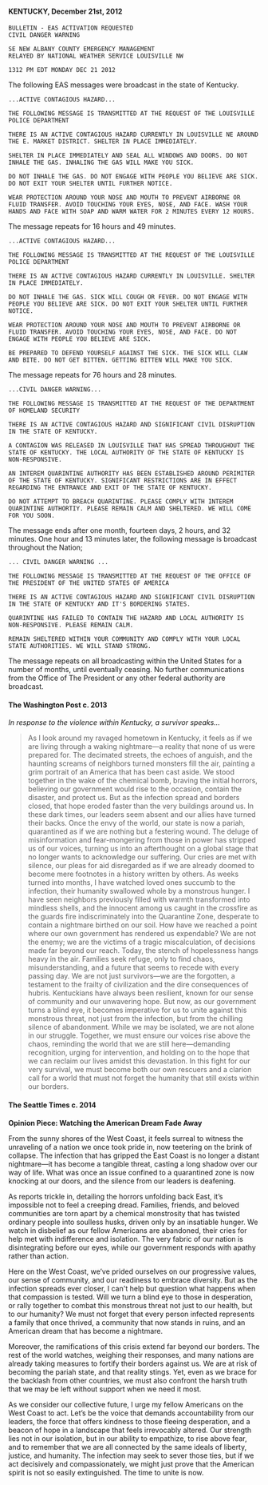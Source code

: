 #### KENTUCKY, December 21st, 2012
```
BULLETIN - EAS ACTIVATION REQUESTED
CIVIL DANGER WARNING

SE NEW ALBANY COUNTY EMERGENCY MANAGEMENT
RELAYED BY NATIONAL WEATHER SERVICE LOUISVILLE NW

1312 PM EDT MONDAY DEC 21 2012
```

The following EAS messages were broadcast in the state of Kentucky.

```
...ACTIVE CONTAGIOUS HAZARD...

THE FOLLOWING MESSAGE IS TRANSMITTED AT THE REQUEST OF THE LOUISVILLE POLICE DEPARTMENT

THERE IS AN ACTIVE CONTAGIOUS HAZARD CURRENTLY IN LOUISVILLE NE AROUND THE E. MARKET DISTRICT. SHELTER IN PLACE IMMEDIATELY.

SHELTER IN PLACE IMMEDIATELY AND SEAL ALL WINDOWS AND DOORS. DO NOT INHALE THE GAS. INHALING THE GAS WILL MAKE YOU SICK.

DO NOT INHALE THE GAS. DO NOT ENGAGE WITH PEOPLE YOU BELIEVE ARE SICK. DO NOT EXIT YOUR SHELTER UNTIL FURTHER NOTICE.

WEAR PROTECTION AROUND YOUR NOSE AND MOUTH TO PREVENT AIRBORNE OR FLUID TRANSFER. AVOID TOUCHING YOUR EYES, NOSE, AND FACE. WASH YOUR HANDS AND FACE WITH SOAP AND WARM WATER FOR 2 MINUTES EVERY 12 HOURS.
```

The message repeats for 16 hours and 49 minutes.

```
...ACTIVE CONTAGIOUS HAZARD...

THE FOLLOWING MESSAGE IS TRANSMITTED AT THE REQUEST OF THE LOUISVILLE POLICE DEPARTMENT

THERE IS AN ACTIVE CONTAGIOUS HAZARD CURRENTLY IN LOUISVILLE. SHELTER IN PLACE IMMEDIATELY.

DO NOT INHALE THE GAS. SICK WILL COUGH OR FEVER. DO NOT ENGAGE WITH PEOPLE YOU BELIEVE ARE SICK. DO NOT EXIT YOUR SHELTER UNTIL FURTHER NOTICE.

WEAR PROTECTION AROUND YOUR NOSE AND MOUTH TO PREVENT AIRBORNE OR FLUID TRANSFER. AVOID TOUCHING YOUR EYES, NOSE, AND FACE. DO NOT ENGAGE WITH PEOPLE YOU BELIEVE ARE SICK.

BE PREPARED TO DEFEND YOURSELF AGAINST THE SICK. THE SICK WILL CLAW AND BITE. DO NOT GET BITTEN. GETTING BITTEN WILL MAKE YOU SICK.
```

The message repeats for 76 hours and 28 minutes.

```
...CIVIL DANGER WARNING...

THE FOLLOWING MESSAGE IS TRANSMITTED AT THE REQUEST OF THE DEPARTMENT OF HOMELAND SECURITY

THERE IS AN ACTIVE CONTAGIOUS HAZARD AND SIGNIFICANT CIVIL DISRUPTION IN THE STATE OF KENTUCKY.

A CONTAGION WAS RELEASED IN LOUISVILLE THAT HAS SPREAD THROUGHOUT THE STATE OF KENTUCKY. THE LOCAL AUTHORITY OF THE STATE OF KENTUCKY IS NON-RESPONSIVE.

AN INTEREM QUARINTINE AUTHORITY HAS BEEN ESTABLISHED AROUND PERIMITER OF THE STATE OF KENTUCKY. SIGNIFICANT RESTRICTIONS ARE IN EFFECT REGARDING THE ENTRANCE AND EXIT OF THE STATE OF KENTUCKY.

DO NOT ATTEMPT TO BREACH QUARINTINE. PLEASE COMPLY WITH INTEREM QUARINTINE AUTHORTIY. PLEASE REMAIN CALM AND SHELTERED. WE WILL COME FOR YOU SOON.
```

The message ends after one month, fourteen days, 2 hours, and 32 minutes. One hour and 13 minutes later, the following message is broadcast throughout the Nation;

```
... CIVIL DANGER WARNING ...

THE FOLLOWING MESSAGE IS TRANSMITTED AT THE REQUEST OF THE OFFICE OF THE PRESIDENT OF THE UNITED STATES OF AMERICA

THERE IS AN ACTIVE CONTAGIOUS HAZARD AND SIGNIFICANT CIVIL DISRUPTION IN THE STATE OF KENTUCKY AND IT'S BORDERING STATES.

QUARINTINE HAS FAILED TO CONTAIN THE HAZARD AND LOCAL AUTHORITY IS NON-RESPONSIVE. PLEASE REMAIN CALM.

REMAIN SHELTERED WITHIN YOUR COMMUNITY AND COMPLY WITH YOUR LOCAL STATE AUTHORITIES. WE WILL STAND STRONG.
```

The message repeats on all broadcasting within the United States for a number of months, until eventually ceasing. No further communications from the Office of The President or any other federal authority are broadcast.

#### The Washington Post c. 2013
*In response to the violence within Kentucky, a survivor speaks...*

> As I look around my ravaged hometown in Kentucky, it feels as if we are living through a waking nightmare—a reality that none of us were prepared for. The decimated streets, the echoes of anguish, and the haunting screams of neighbors turned monsters fill the air, painting a grim portrait of an America that has been cast aside. We stood together in the wake of the chemical bomb, braving the initial horrors, believing our government would rise to the occasion, contain the disaster, and protect us. But as the infection spread and borders closed, that hope eroded faster than the very buildings around us.
> In these dark times, our leaders seem absent and our allies have turned their backs. Once the envy of the world, our state is now a pariah, quarantined as if we are nothing but a festering wound. The deluge of misinformation and fear-mongering from those in power has stripped us of our voices, turning us into an afterthought on a global stage that no longer wants to acknowledge our suffering. Our cries are met with silence, our pleas for aid disregarded as if we are already doomed to become mere footnotes in a history written by others.
> As weeks turned into months, I have watched loved ones succumb to the infection, their humanity swallowed whole by a monstrous hunger. I have seen neighbors previously filled with warmth transformed into mindless shells, and the innocent among us caught in the crossfire as the guards fire indiscriminately into the Quarantine Zone, desperate to contain a nightmare birthed on our soil. How have we reached a point where our own government has rendered us expendable? We are not the enemy; we are the victims of a tragic miscalculation, of decisions made far beyond our reach.
> Today, the stench of hopelessness hangs heavy in the air. Families seek refuge, only to find chaos, misunderstanding, and a future that seems to recede with every passing day. We are not just survivors—we are the forgotten, a testament to the frailty of civilization and the dire consequences of hubris.
> Kentuckians have always been resilient, known for our sense of community and our unwavering hope. But now, as our government turns a blind eye, it becomes imperative for us to unite against this monstrous threat, not just from the infection, but from the chilling silence of abandonment. While we may be isolated, we are not alone in our struggle. Together, we must ensure our voices rise above the chaos, reminding the world that we are still here—demanding recognition, urging for intervention, and holding on to the hope that we can reclaim our lives amidst this devastation. In this fight for our very survival, we must become both our own rescuers and a clarion call for a world that must not forget the humanity that still exists within our borders.

#### The Seattle Times c. 2014
**Opinion Piece: Watching the American Dream Fade Away**

From the sunny shores of the West Coast, it feels surreal to witness the unraveling of a nation we once took pride in, now teetering on the brink of collapse. The infection that has gripped the East Coast is no longer a distant nightmare—it has become a tangible threat, casting a long shadow over our way of life. What was once an issue confined to a quarantined zone is now knocking at our doors, and the silence from our leaders is deafening.

As reports trickle in, detailing the horrors unfolding back East, it’s impossible not to feel a creeping dread. Families, friends, and beloved communities are torn apart by a chemical monstrosity that has twisted ordinary people into soulless husks, driven only by an insatiable hunger. We watch in disbelief as our fellow Americans are abandoned, their cries for help met with indifference and isolation. The very fabric of our nation is disintegrating before our eyes, while our government responds with apathy rather than action. 

Here on the West Coast, we’ve prided ourselves on our progressive values, our sense of community, and our readiness to embrace diversity. But as the infection spreads ever closer, I can't help but question what happens when that compassion is tested. Will we turn a blind eye to those in desperation, or rally together to combat this monstrous threat not just to our health, but to our humanity? We must not forget that every person infected represents a family that once thrived, a community that now stands in ruins, and an American dream that has become a nightmare.

Moreover, the ramifications of this crisis extend far beyond our borders. The rest of the world watches, weighing their responses, and many nations are already taking measures to fortify their borders against us. We are at risk of becoming the pariah state, and that reality stings. Yet, even as we brace for the backlash from other countries, we must also confront the harsh truth that we may be left without support when we need it most. 

As we consider our collective future, I urge my fellow Americans on the West Coast to act. Let’s be the voice that demands accountability from our leaders, the force that offers kindness to those fleeing desperation, and a beacon of hope in a landscape that feels irrevocably altered. Our strength lies not in our isolation, but in our ability to empathize, to rise above fear, and to remember that we are all connected by the same ideals of liberty, justice, and humanity. The infection may seek to sever those ties, but if we act decisively and compassionately, we might just prove that the American spirit is not so easily extinguished. The time to unite is now.

